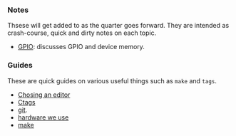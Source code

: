 ### Notes

Thsese will get added to as the quarter goes forward.  They are intended as crash-course,
quick and dirty notes on each topic.

  - [GPIO](./GPIO.md): discusses GPIO and device memory.

### Guides 

These are quick guides on various useful things such as `make` and `tags`.
  - [Chosing an editor](editor.md)
  - [Ctags](./ctags.md)
  - [git](./git.md).
  - [hardware we use](./hardware.md)
  - [make](./make.md)
